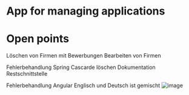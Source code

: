 # App for managing applications

# Open points

Löschen von Firmen mit Bewerbungen
Bearbeiten von Firmen


Fehlerbehandlung Spring
Cascarde löschen
Dokumentation Restschnittstelle


Fehlerbehandlung Angular
Englisch und Deutsch ist gemischt
![image](https://github.com/ErwinWechtl/bewerbungs_client/assets/157139569/bbc2babe-e5d9-4e99-bcfc-713275af6a54)
